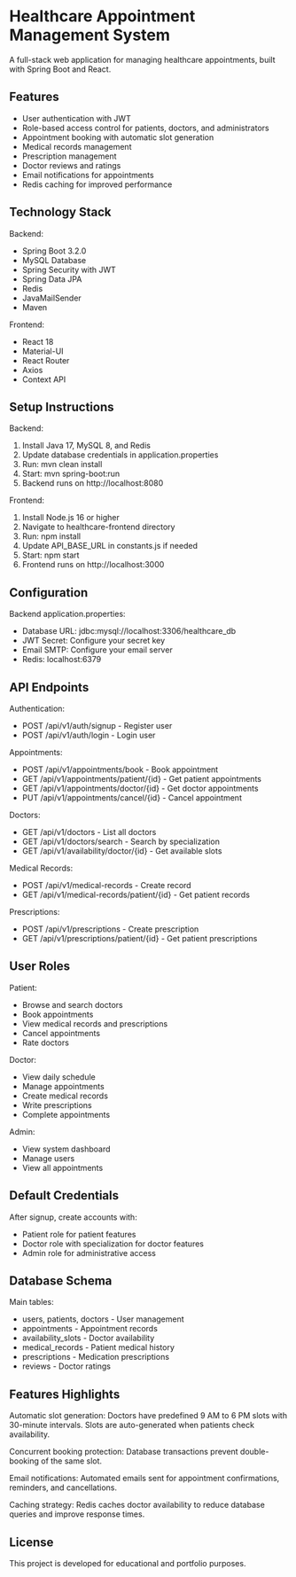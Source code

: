 # Healthcare Appointment Management System

A full-stack web application for managing healthcare appointments, built with Spring Boot and React.

## Features

- User authentication with JWT
- Role-based access control for patients, doctors, and administrators
- Appointment booking with automatic slot generation
- Medical records management
- Prescription management
- Doctor reviews and ratings
- Email notifications for appointments
- Redis caching for improved performance

## Technology Stack

Backend:
- Spring Boot 3.2.0
- MySQL Database
- Spring Security with JWT
- Spring Data JPA
- Redis
- JavaMailSender
- Maven

Frontend:
- React 18
- Material-UI
- React Router
- Axios
- Context API

## Setup Instructions

Backend:
1. Install Java 17, MySQL 8, and Redis
2. Update database credentials in application.properties
3. Run: mvn clean install
4. Start: mvn spring-boot:run
5. Backend runs on http://localhost:8080

Frontend:
1. Install Node.js 16 or higher
2. Navigate to healthcare-frontend directory
3. Run: npm install
4. Update API_BASE_URL in constants.js if needed
5. Start: npm start
6. Frontend runs on http://localhost:3000

## Configuration

Backend application.properties:
- Database URL: jdbc:mysql://localhost:3306/healthcare_db
- JWT Secret: Configure your secret key
- Email SMTP: Configure your email server
- Redis: localhost:6379

## API Endpoints

Authentication:
- POST /api/v1/auth/signup - Register user
- POST /api/v1/auth/login - Login user

Appointments:
- POST /api/v1/appointments/book - Book appointment
- GET /api/v1/appointments/patient/{id} - Get patient appointments
- GET /api/v1/appointments/doctor/{id} - Get doctor appointments
- PUT /api/v1/appointments/cancel/{id} - Cancel appointment

Doctors:
- GET /api/v1/doctors - List all doctors
- GET /api/v1/doctors/search - Search by specialization
- GET /api/v1/availability/doctor/{id} - Get available slots

Medical Records:
- POST /api/v1/medical-records - Create record
- GET /api/v1/medical-records/patient/{id} - Get patient records

Prescriptions:
- POST /api/v1/prescriptions - Create prescription
- GET /api/v1/prescriptions/patient/{id} - Get patient prescriptions

## User Roles

Patient:
- Browse and search doctors
- Book appointments
- View medical records and prescriptions
- Cancel appointments
- Rate doctors

Doctor:
- View daily schedule
- Manage appointments
- Create medical records
- Write prescriptions
- Complete appointments

Admin:
- View system dashboard
- Manage users
- View all appointments

## Default Credentials

After signup, create accounts with:
- Patient role for patient features
- Doctor role with specialization for doctor features
- Admin role for administrative access

## Database Schema

Main tables:
- users, patients, doctors - User management
- appointments - Appointment records
- availability_slots - Doctor availability
- medical_records - Patient medical history
- prescriptions - Medication prescriptions
- reviews - Doctor ratings

## Features Highlights

Automatic slot generation: Doctors have predefined 9 AM to 6 PM slots with 30-minute intervals. Slots are auto-generated when patients check availability.

Concurrent booking protection: Database transactions prevent double-booking of the same slot.

Email notifications: Automated emails sent for appointment confirmations, reminders, and cancellations.

Caching strategy: Redis caches doctor availability to reduce database queries and improve response times.

## License

This project is developed for educational and portfolio purposes.

